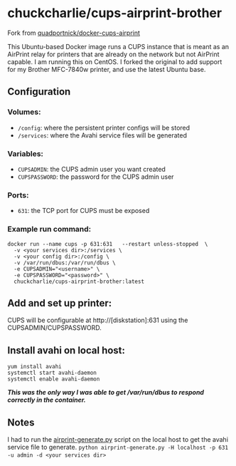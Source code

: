 # chuckcharlie/cups-airprint-brother

Fork from [quadportnick/docker-cups-airprint](https://github.com/quadportnick/docker-cups-airprint)

This Ubuntu-based Docker image runs a CUPS instance that is meant as an AirPrint relay for printers that are already on the network but not AirPrint capable. I am running this on CentOS. I forked the original to add support for my Brother MFC-7840w printer, and use the latest Ubuntu base.

## Configuration

### Volumes:
* `/config`: where the persistent printer configs will be stored
* `/services`: where the Avahi service files will be generated

### Variables:
* `CUPSADMIN`: the CUPS admin user you want created
* `CUPSPASSWORD`: the password for the CUPS admin user

### Ports:
* `631`: the TCP port for CUPS must be exposed

### Example run command:
```
docker run --name cups -p 631:631   --restart unless-stopped  \
  -v <your services dir>:/services \
  -v <your config dir>:/config \
  -v /var/run/dbus:/var/run/dbus \
  -e CUPSADMIN="<username>" \
  -e CUPSPASSWORD="<password>" \
  chuckcharlie/cups-airprint-brother:latest
```

## Add and set up printer:
CUPS will be configurable at http://[diskstation]:631 using the CUPSADMIN/CUPSPASSWORD.

## Install avahi on local host:
```
yum install avahi
systemctl start avahi-daemon
systemctl enable avahi-daemon
```
***This was the only way I was able to get /var/run/dbus to respond correctly in the container.***

## Notes
I had to run the [airprint-generate.py](/root/root/airprint-generate.py) script on the local host to get the avahi service file to generate.
`python airprint-generate.py -H localhost -p 631 -u admin -d <your services dir>`
 

